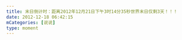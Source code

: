 ```yaml
---
title: 末日倒计时：距离2012年12月21日下午3时14分35秒世界末日仅剩3天！！！
date: 2012-12-18 06:42:15
mCategories: [说说]
type: moment
---
```


